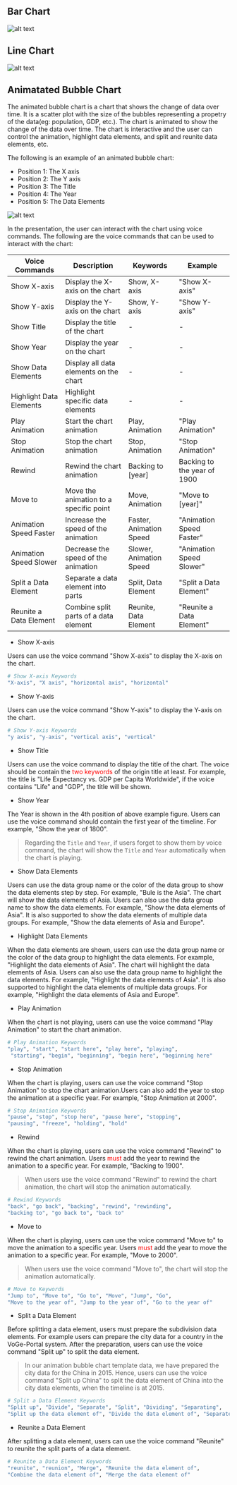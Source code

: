 ## Bar Chart
![alt text](bar.png)
## Line Chart
![alt text](line.png)

## Animatated Bubble Chart

The animated bubble chart is a chart that shows the change of data over time. It is a scatter plot with the size of the bubbles representing a
 propetry of the data(eg: population, GDP, etc.). The chart is animated to show the change of the data over time. The chart is interactive and the user can control the animation, highlight data elements, and split and reunite data elements, etc.

 The following is an example of an animated bubble chart:
 * Position 1: The X axis
 * Position 2: The Y axis
 * Position 3: The Title
 * Position 4: The Year
 * Position 5: The Data Elements

![alt text](bubblechart.png)

In the presentation, the user can interact with the chart using voice commands. The following are the voice commands that can be used to interact with the chart:

| Voice Commands          | Description                              | Keywords                | Example                   |
|-------------------------|------------------------------------------|-------------------------|---------------------------|
| Show X-axis             | Display the X-axis on the chart         | Show, X-axis            | "Show X-axis"             |
| Show Y-axis             | Display the Y-axis on the chart         | Show, Y-axis            | "Show Y-axis"             |
| Show Title              | Display the title of the chart          | -               |  -            |
| Show Year               | Display the year on the chart           | -              | -               |
| Show Data Elements      | Display all data elements on the chart  | -     | -    |
| Highlight Data Elements | Highlight specific data elements        | - | - |
| Play Animation          | Start the chart animation               | Play, Animation         | "Play Animation"          |
| Stop Animation          | Stop the chart animation                | Stop, Animation         | "Stop Animation"          |
| Rewind                  | Rewind the chart animation              | Backing to [year]       |  Backing to the year of 1900                 |
| Move to                 | Move the animation to a specific point  | Move, Animation         | "Move to [year]"         |
| Animation Speed Faster  | Increase the speed of the animation     | Faster, Animation Speed | "Animation Speed Faster"  |
| Animation Speed Slower  | Decrease the speed of the animation     | Slower, Animation Speed | "Animation Speed Slower"  |
| Split a Data Element    | Separate a data element into parts      | Split, Data Element     | "Split a Data Element"    |
| Reunite a Data Element  | Combine split parts of a data element   | Reunite, Data Element   | "Reunite a Data Element"  |

* Show X-axis 
  
Users can use the voice command "Show X-axis" to display the X-axis on the chart.

```bash
# Show X-axis Keywords
"X-axis", "X axis", "horizontal axis", "horizontal"
```

* Show Y-axis

Users can use the voice command "Show Y-axis" to display the Y-axis on the chart.

```bash
# Show Y-axis Keywords
"y axis", "y-axis", "vertical axis", "vertical"
```

* Show Title

Users can use the voice command to display the title of the chart. The voice should be contain the <font color="red">two keywords</font> of the origin title at least. For example, the title is "Life Expectancy vs. GDP per Capita Worldwide", if the voice contains "Life" and "GDP", the title will be shown.

* Show Year

The Year is shown in the 4th position of above example figure. Users can use the voice command should contain the first year of the timeline. For example, "Show the year of 1800".  

> Regarding the `Title` and `Year`, if users forget to show them by voice command, the chart will show the `Title` and `Year` automatically when the chart is playing.

* Show Data Elements
  
Users can use the data group name or the color of the data group to show the data elements step by step. For example, "Bule is the Asia". The chart will show the data elements of Asia. Users can also use the data group name to show the data elements. For example, "Show the data elements of Asia". It is also supported to show the data elements of multiple data groups. For example, "Show the data elements of Asia and Europe".

* Highlight Data Elements

When the data elements are shown, users can use the data group name or the color of the data group to highlight the data elements. For example, "Highlight the data elements of Asia". The chart will highlight the data elements of Asia. Users can also use the data group name to highlight the data elements. For example, "Highlight the data elements of Asia". It is also supported to highlight the data elements of multiple data groups. For example, "Highlight the data elements of Asia and Europe".

* Play Animation

When the chart is not playing, users can use the voice command "Play Animation" to start the chart animation.

```bash
# Play Animation Keywords
"play", "start", "start here", "play here", "playing",
 "starting", "begin", "beginning", "begin here", "beginning here"
```

* Stop Animation

When the chart is playing, users can use the voice command "Stop Animation" to stop the chart animation.Users can also add the year to stop the animation at a specific year. For example, "Stop Animation at 2000".

```bash
# Stop Animation Keywords
"pause", "stop", "stop here", "pause here", "stopping", 
"pausing", "freeze", "holding", "hold"
```

* Rewind

When the chart is playing, users can use the voice command "Rewind" to rewind the chart animation. Users <font color="red">must</font> add the year to rewind the animation to a specific year. For example, "Backing to 1900".

> When users use the voice command "Rewind" to rewind the chart animation, the chart will stop the animation automatically.

```bash
# Rewind Keywords
"back", "go back", "backing", "rewind", "rewinding",
"backing to", "go back to", "back to"
```

* Move to

When the chart is playing, users can use the voice command "Move to" to move the animation to a specific year. Users <font color="red">must</font> add the year to move the animation to a specific year. For example, "Move to 2000".

> When users use the voice command "Move to", the chart will stop the animation automatically.

```bash
# Move to Keywords
"Jump to", "Move to", "Go to", "Move", "Jump", "Go", 
"Move to the year of", "Jump to the year of", "Go to the year of"
```

* Split a Data Element

Before splitting a data element, users <font color="ref">must</font> prepare the subdivision data elements. For example users can prepare the city data for a country in the VoGe-Portal system. After the preparation, users can use the voice command "Split up" to split the data element.

> In our animation bubble chart template data, we have prepared the city data for the China in 2015. Hence, users can use the voice command "Split up China" to split the data element of China into the city data elements, when the timeline is at 2015.

```bash
# Split a Data Element Keywords
"Split up", "Divide", "Separate", "Split", "Dividing", "Separating", 
"Split up the data element of", "Divide the data element of", "Separate the data element of"
```

* Reunite a Data Element
  
After splitting a data element, users can use the voice command "Reunite" to reunite the split parts of a data element.

```bash
# Reunite a Data Element Keywords
"reunite", "reunion", "Merge", "Reunite the data element of",
"Combine the data element of", "Merge the data element of"
```